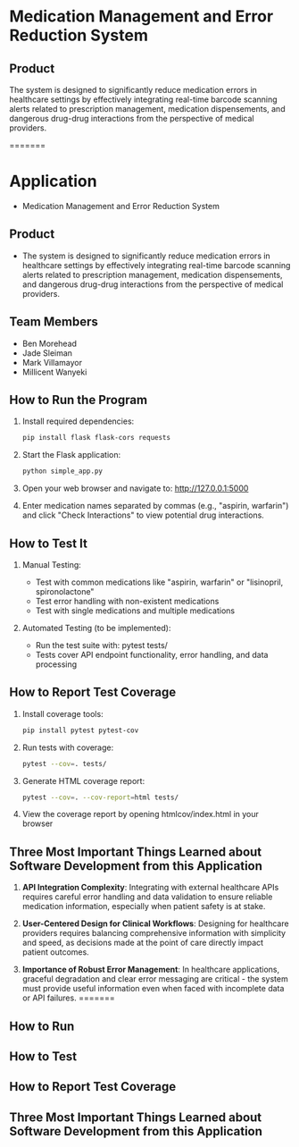 
# Medication Management and Error Reduction System

## Product
The system is designed to significantly reduce medication errors in healthcare settings by effectively integrating real-time barcode scanning alerts related to prescription management, medication dispensements, and dangerous drug-drug interactions from the perspective of medical providers.

=======
# Application
- Medication Management and Error Reduction System
## Product
- The system is designed to significantly reduce medication errors in healthcare settings by effectively integrating real-time barcode scanning alerts related to prescription management, medication dispensements, and dangerous drug-drug interactions from the perspective of medical providers.
## Team Members
- Ben Morehead
- Jade Sleiman
- Mark Villamayor
- Millicent Wanyeki

## How to Run the Program

1. Install required dependencies:
   ```bash
   pip install flask flask-cors requests
   ```

2. Start the Flask application:
   ```bash
   python simple_app.py
   ```

3. Open your web browser and navigate to:
   http://127.0.0.1:5000

4. Enter medication names separated by commas (e.g., "aspirin, warfarin")
   and click "Check Interactions" to view potential drug interactions.

## How to Test It

1. Manual Testing:
   - Test with common medications like "aspirin, warfarin" or "lisinopril, spironolactone"
   - Test error handling with non-existent medications
   - Test with single medications and multiple medications

2. Automated Testing (to be implemented):
   - Run the test suite with: pytest tests/
   - Tests cover API endpoint functionality, error handling, and data processing

## How to Report Test Coverage

1. Install coverage tools:
   ```bash
   pip install pytest pytest-cov
   ```

2. Run tests with coverage:
   ```bash
   pytest --cov=. tests/
   ```

3. Generate HTML coverage report:
   ```bash
   pytest --cov=. --cov-report=html tests/
   ```

4. View the coverage report by opening htmlcov/index.html in your browser

## Three Most Important Things Learned about Software Development from this Application

1. **API Integration Complexity**: Integrating with external healthcare APIs requires careful error handling and data validation to ensure reliable medication information, especially when patient safety is at stake.

2. **User-Centered Design for Clinical Workflows**: Designing for healthcare providers requires balancing comprehensive information with simplicity and speed, as decisions made at the point of care directly impact patient outcomes.

3. **Importance of Robust Error Management**: In healthcare applications, graceful degradation and clear error messaging are critical - the system must provide useful information even when faced with incomplete data or API failures.
=======
## How to Run

## How to Test

## How to Report Test Coverage

## Three Most Important Things Learned about Software Development from this Application
